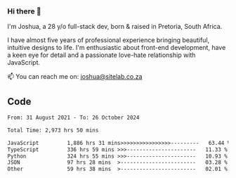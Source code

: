 ### Hi there 👋

I'm Joshua, a 28 y/o full-stack dev, born & raised in Pretoria, South Africa. 

I have almost five years of professional experience bringing beautiful, intuitive designs to life. I'm enthusiastic about front-end development, have a keen eye for detail and a passionate love-hate relationship with JavaScript.

📫 You can reach me on: joshua@sitelab.co.za

## **Code**

<!--START_SECTION:waka-->

```txt
From: 31 August 2021 - To: 26 October 2024

Total Time: 2,973 hrs 50 mins

JavaScript         1,886 hrs 31 mins>>>>>>>>>>>>>>>>---------   63.44 %
TypeScript         336 hrs 59 mins >>>----------------------   11.33 %
Python             324 hrs 55 mins >>>----------------------   10.93 %
JSON               97 hrs 28 mins  >------------------------   03.28 %
Other              59 hrs 38 mins  >------------------------   02.01 %
```

<!--END_SECTION:waka-->
